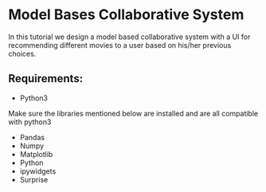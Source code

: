 # Model Bases Collaborative System 

In this tutorial we design a model based collaborative system with a UI for recommending different movies to a user based on his/her previous choices. 

## Requirements:
- Python3

Make sure the libraries mentioned below are installed and are all compatible with python3 
- Pandas
- Numpy
- Matplotlib
- Python
- ipywidgets
- Surprise

